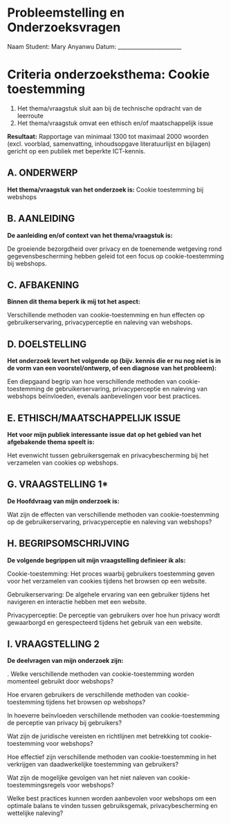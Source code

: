 # Probleemstelling en Onderzoeksvragen

Naam Student: Mary Anyanwu
Datum: _______________________

# Criteria onderzoeksthema: Cookie toestemming

1. Het thema/vraagstuk sluit aan bij de technische opdracht
van de leerroute
2. Het thema/vraagstuk omvat een ethisch en/of maatschappelijk
issue

**Resultaat:** Rapportage van minimaal 1300 tot maximaal 2000 woorden (excl. voorblad, samenvatting, inhoudsopgave literatuurlijst en bijlagen) gericht op een publiek met beperkte ICT-kennis.

## A. ONDERWERP

**Het thema/vraagstuk van het onderzoek is:**
Cookie toestemming bij webshops

## B. AANLEIDING

**De aanleiding en/of context van het thema/vraagstuk is:**

De groeiende bezorgdheid over privacy en de toenemende wetgeving rond gegevensbescherming hebben geleid tot een focus op cookie-toestemming bij webshops.

## C. AFBAKENING

**Binnen dit thema beperk ik mij tot het aspect:**

Verschillende methoden van cookie-toestemming en hun effecten op gebruikerservaring, privacyperceptie en naleving van webshops.

## D. DOELSTELLING

**Het onderzoek levert het volgende op (bijv. kennis die er nu nog niet is in de vorm van een voorstel/ontwerp, of een diagnose van het probleem):**

Een diepgaand begrip van hoe verschillende methoden van cookie-toestemming de gebruikerservaring, privacyperceptie en naleving van webshops beïnvloeden, evenals aanbevelingen voor best practices.


## E. ETHISCH/MAATSCHAPPELIJK ISSUE

**Het voor mijn publiek interessante issue dat op het gebied van het afgebakende thema speelt is:**

Het evenwicht tussen gebruikersgemak en privacybescherming bij het verzamelen van cookies op webshops.

## G. VRAAGSTELLING 1*

**De Hoofdvraag van mijn onderzoek is:**

Wat zijn de effecten van verschillende methoden van cookie-toestemming op de gebruikerservaring, privacyperceptie en naleving van webshops?


## H. BEGRIPSOMSCHRIJVING

**De volgende begrippen uit mijn vraagstelling definieer ik als:**

Cookie-toestemming: Het proces waarbij gebruikers toestemming geven voor het verzamelen van cookies tijdens het browsen op een website.

Gebruikerservaring: De algehele ervaring van een gebruiker tijdens het navigeren en interactie hebben met een website.

Privacyperceptie: De perceptie van gebruikers over hoe hun privacy wordt gewaarborgd en gerespecteerd tijdens het gebruik van een website.


## I. VRAAGSTELLING 2

**De deelvragen van mijn onderzoek zijn:**

. Welke verschillende methoden van cookie-toestemming worden momenteel gebruikt door webshops?

Hoe ervaren gebruikers de verschillende methoden van cookie-toestemming tijdens het browsen op webshops?

In hoeverre beïnvloeden verschillende methoden van cookie-toestemming de perceptie van privacy bij gebruikers?

Wat zijn de juridische vereisten en richtlijnen met betrekking tot cookie-toestemming voor webshops?

Hoe effectief zijn verschillende methoden van cookie-toestemming in het verkrijgen van daadwerkelijke toestemming van gebruikers?

Wat zijn de mogelijke gevolgen van het niet naleven van cookie-toestemmingsregels voor webshops?

Welke best practices kunnen worden aanbevolen voor webshops om een optimale balans te vinden tussen gebruiksgemak, privacybescherming en wettelijke naleving?